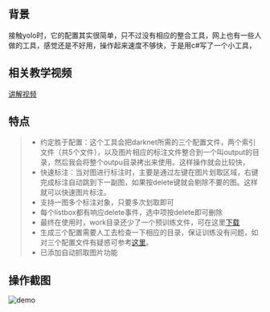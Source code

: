 ## 背景
接触yolo时，它的配置其实很简单，只不过没有相应的整合工具，网上也有一些人做的工具，感觉还是不好用，操作起来速度不够快，于是用c#写了一个小工具，

## 相关教学视频
 [讲解视频](https://edu.csdn.net/course/detail/7620)
## 特点
> * 约定胜于配置：这个工具会把darknet所需的三个配置文件，两个索引文件（共5个文件），以及图片相应的标注文件整合到一个叫output的目录，然后我会将整个outpu目录拷出来使用。这样操作就会比较快，
> * 快速标注：当对图进行标注时，主要是通过左键在图片划取区域，右键完成标注自动跳到下一副图，如果按delete键就会剔除不要的图。这样就可以快速图片标注。
> * 支持一图多个标注对象，只要多次划取即可
> * 每个listbox都有响应delete事件，选中项按delete即可删除
> * 最终在使用时，work目录还少了一个预训练文件，可在这里[下载](https://pjreddie.com/media/files/darknet19_448.conv.23)
> * 生成三个配置需要人工去检查一下相应的目录，保证训练没有问题，如对三个配置文件有疑惑可参考[这里](https://github.com/sanfooh/yolo_truck)。
> * 已添加自动抓取图片功能

## 操作截图
![demo](https://github.com/sanfooh/quick_yolo2_label_tool/blob/master/demo.gif)
